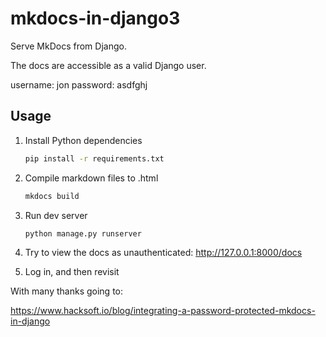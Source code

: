 # mkdocs-in-django3
Serve MkDocs from Django.

The docs are accessible as a valid Django user.

username: jon
password: asdfghj

## Usage

1. Install Python dependencies
    ```bash
    pip install -r requirements.txt
    ```

2. Compile markdown files to .html 
    ```bash
    mkdocs build
    ```

3. Run dev server
    ```bash
    python manage.py runserver
    ```

4. Try to view the docs as unauthenticated:
    http://127.0.0.1:8000/docs

5. Log in, and then revisit






With many thanks going to: 

https://www.hacksoft.io/blog/integrating-a-password-protected-mkdocs-in-django
